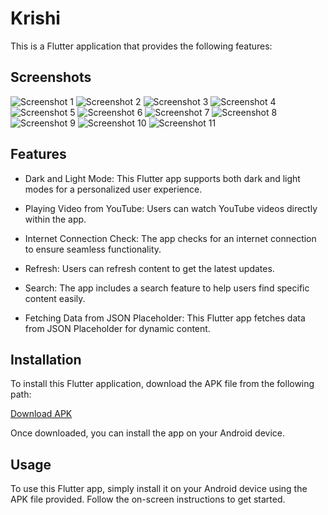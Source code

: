# Krishi

This is a Flutter application that provides the following features:

## Screenshots

![Screenshot 1](project_screenshots/11.jpeg)
![Screenshot 2](project_screenshots/110.jpeg)
![Screenshot 3](project_screenshots/111.jpeg)
![Screenshot 4](project_screenshots/12.jpeg)
![Screenshot 5](project_screenshots/13.jpeg)
![Screenshot 6](project_screenshots/14.jpeg)
![Screenshot 7](project_screenshots/15.jpeg)
![Screenshot 8](project_screenshots/16.jpeg)
![Screenshot 9](project_screenshots/17.jpeg)
![Screenshot 10](project_screenshots/18.jpeg)
![Screenshot 11](project_screenshots/19.jpeg)

## Features

- Dark and Light Mode: This Flutter app supports both dark and light modes for a personalized user experience.

- Playing Video from YouTube: Users can watch YouTube videos directly within the app.

- Internet Connection Check: The app checks for an internet connection to ensure seamless functionality.

- Refresh: Users can refresh content to get the latest updates.

- Search: The app includes a search feature to help users find specific content easily.

- Fetching Data from JSON Placeholder: This Flutter app fetches data from JSON Placeholder for dynamic content.


## Installation

To install this Flutter application, download the APK file from the following path:


[Download APK](https://github.com/sanam-tamang/krishi/apk_file/app-release.apk)

Once downloaded, you can install the app on your Android device.

## Usage

To use this Flutter app, simply install it on your Android device using the APK file provided. Follow the on-screen instructions to get started.

